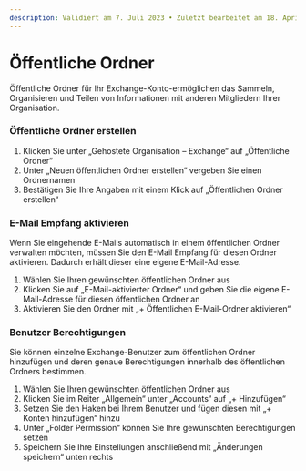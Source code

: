 ```yaml
---
description: Validiert am 7. Juli 2023 • Zuletzt bearbeitet am 18. April 2024
---
```


# Öffentliche Ordner

Öffentliche Ordner für Ihr Exchange-Konto-ermöglichen das Sammeln, Organisieren und Teilen von Informationen mit anderen Mitgliedern Ihrer Organisation.

### Öffentliche Ordner erstellen <a href="#offentliche_ordner_erstellen" id="offentliche_ordner_erstellen"></a>

1. Klicken Sie unter „Gehostete Organisation – Exchange“ auf „Öffentliche Ordner“
2. Unter „Neuen öffentlichen Ordner erstellen“ vergeben Sie einen Ordnernamen
3. Bestätigen Sie Ihre Angaben mit einem Klick auf „Öffentlichen Ordner erstellen“

### E-Mail Empfang aktivieren <a href="#e-mail_empfang_aktivieren" id="e-mail_empfang_aktivieren"></a>

Wenn Sie eingehende E-Mails automatisch in einem öffentlichen Ordner verwalten möchten, müssen Sie den E-Mail Empfang für diesen Ordner aktivieren. Dadurch erhält dieser eine eigene E-Mail-Adresse.

1. Wählen Sie Ihren gewünschten öffentlichen Ordner aus
2. Klicken Sie auf „E-Mail-aktivierter Ordner“ und geben Sie die eigene E-Mail-Adresse für diesen öffentlichen Ordner an
3. Aktivieren Sie den Ordner mit „+ Öffentlichen E-Mail-Ordner aktivieren“

### Benutzer Berechtigungen <a href="#benutzer_berechtigungen" id="benutzer_berechtigungen"></a>

Sie können einzelne Exchange-Benutzer zum öffentlichen Ordner hinzufügen und deren genaue Berechtigungen innerhalb des öffentlichen Ordners bestimmen.

1. Wählen Sie Ihren gewünschten öffentlichen Ordner aus
2. Klicken Sie im Reiter „Allgemein“ unter „Accounts“ auf „+ Hinzufügen“
3. Setzen Sie den Haken bei Ihrem Benutzer und fügen diesen mit „+ Konten hinzufügen“ hinzu
4. Unter „Folder Permission“ können Sie Ihre gewünschten Berechtigungen setzen
5. Speichern Sie Ihre Einstellungen anschließend mit „Änderungen speichern“ unten rechts
